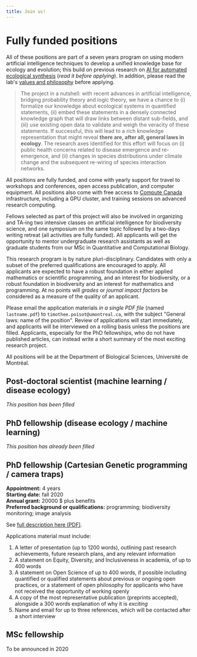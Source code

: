 ```yaml
---
title: Join us!
---
```


# Fully funded positions

All of these positions are part of a seven years program on using modern
artificial intelligence techniques to develop a unified knowledge base for
ecology and evolution; this build on previous research on [AI for automated
ecological synthesis](https://www.biorxiv.org/content/10.1101/161125v4)
(*read it before applying*). In addition, please read the lab's [values and
philosophy](https://poisotlab.io/values/) before applying.

> The project in a nutshell: with recent advances in artificial intelligence,
bridging probability theory and logic theory, we have a chance to (i)
formalize our knowledge about ecological systems in quantified statements,
(ii) embed these statements in a densely connected knowledge graph that will
draw links between distant sub-fields, and (iii) use existing open data to
validate and weigh the veracity of these statements. If successful, this
will lead to a rich knowledge representation that might reveal **there are,
after all, general laws in ecology**. The research axes identified for this
effort will focus on (i) public health concerns related to disease emergence
and re-emergence, and (ii) changes in species distributions under climate
change and the subsequent re-wiring of species interaction networks.

All positions are fully funded, and come with yearly support for travel to
workshops and conferences, open access publication, and computer equipment. All
positions also come with free access to [Compute
Canada](https://www.computecanada.ca/) infrastructure, including a GPU cluster,
and training sessions on advanced research computing.

Fellows selected as part of this project will also be involved in organizing and
TA-ing two intensive classes on artificial intelligence for biodiversity
science, and one symposium on the same topic followed by a two-days writing
retreat (all activities are fully funded). All applicants will get the
opportunity to mentor undergraduate research assistants as well as graduate
students from our MSc in Quantitative and Computational Biology.

This research program is by nature pluri-disciplinary. Candidates with only a
subset of the preferred qualifications are encouraged to apply. All applicants
are expected to have a robust foundation in either applied mathematics or
scientific programming, and an interest for biodiversity, or a robust foundation
in biodiversity and an interest for mathematics and programming. At no points
will *grades* or *journal impact factors* be considered as a measure of the
quality of an applicant.

Please email the application materials *in a single PDF file* (named
`lastname.pdf`) to `timothee.poisot@umontreal.ca`, with the subject "General
laws: name of the position". Review of applications will start immediately, and
applicants will be interviewed on a rolling basis unless the positions are
filled. Applicants, especially for the PhD fellowships, who do not have
published articles, can instead write a short summary of the most exciting
research project.

All positions will be at the Department of Biological Sciences, Université de
Montréal.

## Post-doctoral scientist (machine learning / disease ecology)

*This position has been filled*

## PhD fellowship (disease ecology / machine learning)

*This position has already been filled*

## PhD fellowship (Cartesian Genetic programming / camera traps)

**Appointment:** 4 years   
**Starting date:** fall 2020       
**Annual grant:** 20000 $ plus benefits   
**Preferred background or qualifications:** programming; biodiversity monitoring; image analysis

See [full description here (PDF)](files/phd_cartesian.pdf).

Applications material must include:

1. A letter of presentation (up to 1200 words), outlining past research
achievements, future research plans, and any relevant information
1. A statement on Equity, Diversity, and Inclusiveness in academia, of up to 400 words
1. A statement on Open Science of up to 400 words, if possible including quantified or qualified statements about previous or ongoing open practices, or a statement of open philosophy for applicants who have not received the opportunity of working openly
1. A copy of the most representative publication (preprints accepted), alongside a 300 words explanation of why it is *exciting*
1. Name and email for up to three references, which will be contacted after a short interview

## MSc fellowship

To be announced in 2020
